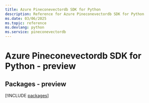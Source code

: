 ```yaml
---
title: Azure Pineconevectordb SDK for Python
description: Reference for Azure Pineconevectordb SDK for Python
ms.date: 03/06/2025
ms.topic: reference
ms.devlang: python
ms.service: pineconevectordb
---
```

# Azure Pineconevectordb SDK for Python - preview
## Packages - preview
[!INCLUDE [packages](pineconevectordb-index.md)]